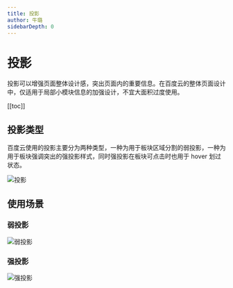 ```yaml
---
title: 投影
author: 牛璐
sidebarDepth: 0
---
```


# 投影


投影可以增强页面整体设计感，突出页面内的重要信息。在百度云的整体页面设计中，仅适用于局部小模块信息的加强设计，不宜大面积过度使用。


[[toc]]


## 投影类型


百度云使用的投影主要分为两种类型，一种为用于板块区域分割的弱投影，一种为用于板块强调突出的强投影样式，同时强投影在板块可点击时也用于 hover 划过状态。


![投影](http://baiduyun-guideline.bj.bcebos.com/portal%2Fstyle%2Fshadow%2F%E6%8A%95%E5%BD%B1%E7%B1%BB%E5%9E%8B2.png)


## 使用场景


### 弱投影


![弱投影](http://baiduyun-guideline.bj.bcebos.com/portal%2Fstyle%2Fshadow%2F%E5%BC%B1%E6%8A%95%E5%BD%B12.png)


### 强投影


![强投影](http://baiduyun-guideline.bj.bcebos.com/portal%2Fstyle%2Fshadow%2F%E5%BC%BA%E6%8A%95%E5%BD%B12.png)


